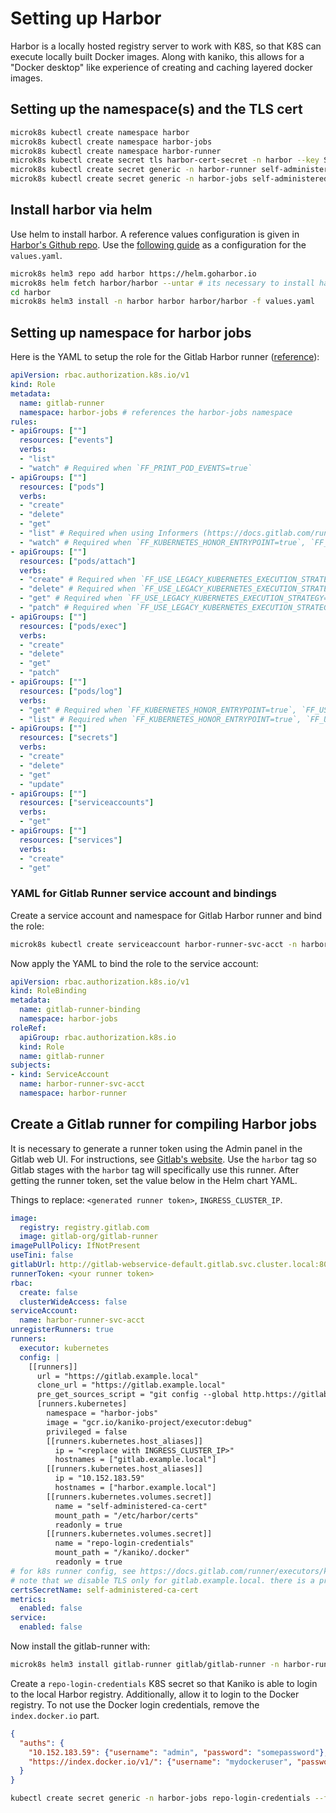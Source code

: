# Setting up Harbor
Harbor is a locally hosted registry server to work with K8S, so that K8S can execute locally built Docker images. Along with kaniko, this allows for a "Docker desktop" like experience of creating and caching layered docker images.

## Setting up the namespace(s) and the TLS cert

```sh
microk8s kubectl create namespace harbor
microk8s kubectl create namespace harbor-jobs
microk8s kubectl create namespace harbor-runner
microk8s kubectl create secret tls harbor-cert-secret -n harbor --key SECRET.key --cert CERT.pem
microk8s kubectl create secret generic -n harbor-runner self-administered-ca-cert --from-file=gitlab.example.local.crt=rootCA.crt
microk8s kubectl create secret generic -n harbor-jobs self-administered-ca-cert --from-file=harbor.example.local.crt=rootCA.crt
```

## Install harbor via helm
Use helm to install harbor. A reference values configuration is given in [Harbor's Github repo](https://github.com/goharbor/harbor-helm/blob/main/values.yaml). Use the [following guide](setup_harbor_config.md) as a configuration for the `values.yaml`.

```sh
microk8s helm3 repo add harbor https://helm.goharbor.io
microk8s helm fetch harbor/harbor --untar # its necessary to install harbor using the untarred folder
cd harbor
microk8s helm3 install -n harbor harbor harbor/harbor -f values.yaml
```

## Setting up namespace for harbor jobs
Here is the YAML to setup the role for the Gitlab Harbor runner ([reference](https://docs.gitlab.com/runner/executors/kubernetes/#configure-runner-api-permissions)):
```yaml
apiVersion: rbac.authorization.k8s.io/v1
kind: Role
metadata:
  name: gitlab-runner
  namespace: harbor-jobs # references the harbor-jobs namespace
rules:
- apiGroups: [""]
  resources: ["events"]
  verbs:
  - "list"
  - "watch" # Required when `FF_PRINT_POD_EVENTS=true`
- apiGroups: [""]
  resources: ["pods"]
  verbs:
  - "create"
  - "delete"
  - "get"
  - "list" # Required when using Informers (https://docs.gitlab.com/runner/executors/kubernetes/#informers)
  - "watch" # Required when `FF_KUBERNETES_HONOR_ENTRYPOINT=true`, `FF_USE_LEGACY_KUBERNETES_EXECUTION_STRATEGY=false`, using Informers (https://docs.gitlab.com/runner/executors/kubernetes/#informers)
- apiGroups: [""]
  resources: ["pods/attach"]
  verbs:
  - "create" # Required when `FF_USE_LEGACY_KUBERNETES_EXECUTION_STRATEGY=false`
  - "delete" # Required when `FF_USE_LEGACY_KUBERNETES_EXECUTION_STRATEGY=false`
  - "get" # Required when `FF_USE_LEGACY_KUBERNETES_EXECUTION_STRATEGY=false`
  - "patch" # Required when `FF_USE_LEGACY_KUBERNETES_EXECUTION_STRATEGY=false`
- apiGroups: [""]
  resources: ["pods/exec"]
  verbs:
  - "create"
  - "delete"
  - "get"
  - "patch"
- apiGroups: [""]
  resources: ["pods/log"]
  verbs:
  - "get" # Required when `FF_KUBERNETES_HONOR_ENTRYPOINT=true`, `FF_USE_LEGACY_KUBERNETES_EXECUTION_STRATEGY=false`, `FF_WAIT_FOR_POD_TO_BE_REACHABLE=true`
  - "list" # Required when `FF_KUBERNETES_HONOR_ENTRYPOINT=true`, `FF_USE_LEGACY_KUBERNETES_EXECUTION_STRATEGY=false`
- apiGroups: [""]
  resources: ["secrets"]
  verbs:
  - "create"
  - "delete"
  - "get"
  - "update"
- apiGroups: [""]
  resources: ["serviceaccounts"]
  verbs:
  - "get"
- apiGroups: [""]
  resources: ["services"]
  verbs:
  - "create"
  - "get"
```

### YAML for Gitlab Runner service account and bindings
Create a service account and namespace for Gitlab Harbor runner and bind the role:
```sh
microk8s kubectl create serviceaccount harbor-runner-svc-acct -n harbor-runner # create empty service account
```

Now apply the YAML to bind the role to the service account:
```yaml
apiVersion: rbac.authorization.k8s.io/v1
kind: RoleBinding
metadata:
  name: gitlab-runner-binding
  namespace: harbor-jobs
roleRef:
  apiGroup: rbac.authorization.k8s.io
  kind: Role
  name: gitlab-runner
subjects:
- kind: ServiceAccount
  name: harbor-runner-svc-acct
  namespace: harbor-runner
```

## Create a Gitlab runner for compiling Harbor jobs
It is necessary to generate a runner token using the Admin panel in the Gitlab web UI. For instructions, see [Gitlab's website](https://docs.gitlab.com/ci/runners/runners_scope/#create-an-instance-runner-with-a-runner-authentication-token). Use the `harbor` tag so Gitlab stages with the `harbor` tag will specifically use this runner. After getting the runner token, set the value below in the Helm chart YAML.

Things to replace: `<generated runner token>`, `INGRESS_CLUSTER_IP`.
```yaml
image:
  registry: registry.gitlab.com
  image: gitlab-org/gitlab-runner
imagePullPolicy: IfNotPresent
useTini: false
gitlabUrl: http://gitlab-webservice-default.gitlab.svc.cluster.local:8080 # connect locally to gitlab from within the cluster
runnerToken: <your runner token>
rbac:
  create: false
  clusterWideAccess: false
serviceAccount:
  name: harbor-runner-svc-acct
unregisterRunners: true
runners:
  executor: kubernetes
  config: |
    [[runners]]
      url = "https://gitlab.example.local"
      clone_url = "https://gitlab.example.local"
      pre_get_sources_script = "git config --global http.https://gitlab.example.local.sslVerify false"
      [runners.kubernetes]
        namespace = "harbor-jobs"
        image = "gcr.io/kaniko-project/executor:debug"
        privileged = false
        [[runners.kubernetes.host_aliases]]
          ip = "<replace with INGRESS_CLUSTER_IP>"
          hostnames = ["gitlab.example.local"]
        [[runners.kubernetes.host_aliases]]
          ip = "10.152.183.59"
          hostnames = ["harbor.example.local"]
        [[runners.kubernetes.volumes.secret]]
          name = "self-administered-ca-cert"
          mount_path = "/etc/harbor/certs"
          readonly = true
        [[runners.kubernetes.volumes.secret]]
          name = "repo-login-credentials"
          mount_path = "/kaniko/.docker"
          readonly = true
# for k8s runner config, see https://docs.gitlab.com/runner/executors/kubernetes/#add-extra-host-aliases
# note that we disable TLS only for gitlab.example.local. there is a problem of verifying self-signed certs
certsSecretName: self-administered-ca-cert
metrics:
  enabled: false
service:
  enabled: false
```

Now install the gitlab-runner with:
```sh
microk8s helm3 install gitlab-runner gitlab/gitlab-runner -n harbor-runner -f <file>.yaml
```

Create a `repo-login-credentials` K8S secret so that Kaniko is able to login to the local Harbor registry. Additionally, allow it to login to the Docker registry. To not use the Docker login credentials, remove the `index.docker.io` part.
```json
{
  "auths": {
    "10.152.183.59": {"username": "admin", "password": "somepassword"},
    "https://index.docker.io/v1/": {"username": "mydockeruser", "password": "dockertoken"}
  }
}
```


```sh
kubectl create secret generic -n harbor-jobs repo-login-credentials --from-file=config.json=<local file config>.json
```